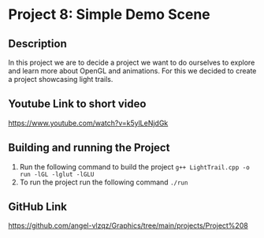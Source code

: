 # Project 8: Simple Demo Scene

## Description
In this project we are to decide a project we want to do ourselves to explore and learn more about OpenGL and animations. For this we decided to create a project showcasing light trails.

## Youtube Link to short video
https://www.youtube.com/watch?v=k5ylLeNjdGk

## Building and running the Project
1. Run the following command to build the project `g++ LightTrail.cpp -o run -lGL -lglut -lGLU`
2. To run the project run the following command `./run` 

## GitHub Link
https://github.com/angel-vlzqz/Graphics/tree/main/projects/Project%208

